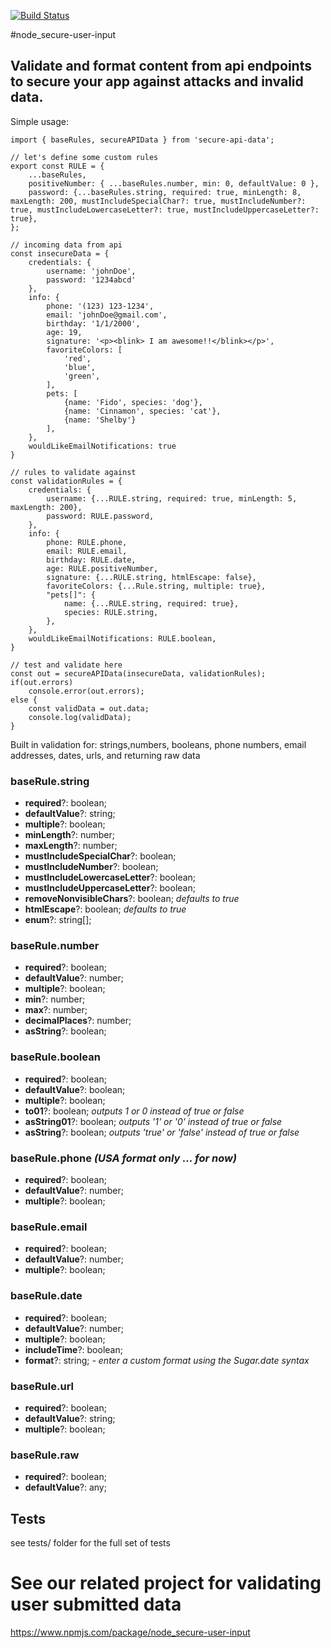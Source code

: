 [![Build Status](https://travis-ci.com/silverhawk184/node_secureUserInput.svg?branch=master)](https://travis-ci.com/silverhawk184/node_secureUserInput)

#node_secure-user-input

## Validate and format content from api endpoints to secure your app against attacks and invalid data.

Simple usage:

```
import { baseRules, secureAPIData } from 'secure-api-data';

// let's define some custom rules
export const RULE = {
    ...baseRules,
    positiveNumber: { ...baseRules.number, min: 0, defaultValue: 0 },
    password: {...baseRules.string, required: true, minLength: 8, maxLength: 200, mustIncludeSpecialChar?: true, mustIncludeNumber?: true, mustIncludeLowercaseLetter?: true, mustIncludeUppercaseLetter?: true},
};

// incoming data from api
const insecureData = {
    credentials: {
        username: 'johnDoe',
        password: '1234abcd'
    },
    info: {
        phone: '(123) 123-1234',
        email: 'johnDoe@gmail.com',
        birthday: '1/1/2000',
        age: 19,
        signature: '<p><blink> I am awesome!!</blink></p>',
        favoriteColors: [
            'red',
            'blue',
            'green',
        ],
        pets: [
            {name: 'Fido', species: 'dog'},
            {name: 'Cinnamon', species: 'cat'},
            {name: 'Shelby'}
        ],
    },
    wouldLikeEmailNotifications: true
}

// rules to validate against
const validationRules = {
    credentials: {
        username: {...RULE.string, required: true, minLength: 5, maxLength: 200},
        password: RULE.password,
    },
    info: {
        phone: RULE.phone,
        email: RULE.email,
        birthday: RULE.date,
        age: RULE.positiveNumber,
        signature: {...RULE.string, htmlEscape: false},
        favoriteColors: {...Rule.string, multiple: true},
        "pets[]": {
            name: {...RULE.string, required: true},
            species: RULE.string,
        },
    },
    wouldLikeEmailNotifications: RULE.boolean,
}

// test and validate here
const out = secureAPIData(insecureData, validationRules);
if(out.errors)
    console.error(out.errors);
else {
    const validData = out.data;
    console.log(validData);
}
```

Built in validation for: strings,numbers, booleans, phone numbers, email addresses, dates, urls, and returning raw data

### baseRule.string

- **required**?: boolean;
- **defaultValue**?: string;
- **multiple**?: boolean;
- **minLength**?: number;
- **maxLength**?: number;
- **mustIncludeSpecialChar**?: boolean;
- **mustIncludeNumber**?: boolean;
- **mustIncludeLowercaseLetter**?: boolean;
- **mustIncludeUppercaseLetter**?: boolean;
- **removeNonvisibleChars**?: boolean; _defaults to true_
- **htmlEscape**?: boolean; _defaults to true_
- **enum**?: string[];

### baseRule.number

- **required**?: boolean;
- **defaultValue**?: number;
- **multiple**?: boolean;
- **min**?: number;
- **max**?: number;
- **decimalPlaces**?: number;
- **asString**?: boolean;

### baseRule.boolean

- **required**?: boolean;
- **defaultValue**?: boolean;
- **multiple**?: boolean;
- **to01**?: boolean; _outputs 1 or 0 instead of true or false_
- **asString01**?: boolean; _outputs '1' or '0' instead of true or false_
- **asString**?: boolean; _outputs 'true' or 'false' instead of true or false_

### baseRule.phone _(USA format only ... for now)_

- **required**?: boolean;
- **defaultValue**?: number;
- **multiple**?: boolean;

### baseRule.email

- **required**?: boolean;
- **defaultValue**?: number;
- **multiple**?: boolean;

### baseRule.date

- **required**?: boolean;
- **defaultValue**?: number;
- **multiple**?: boolean;
- **includeTime**?: boolean;
- **format**?: string; _- enter a custom format using the Sugar.date syntax_

### baseRule.url

- **required**?: boolean;
- **defaultValue**?: string;
- **multiple**?: boolean;

### baseRule.raw

- **required**?: boolean;
- **defaultValue**?: any;

## Tests
see tests/ folder for the full set of tests

# See our related project for validating user submitted data
https://www.npmjs.com/package/node_secure-user-input
